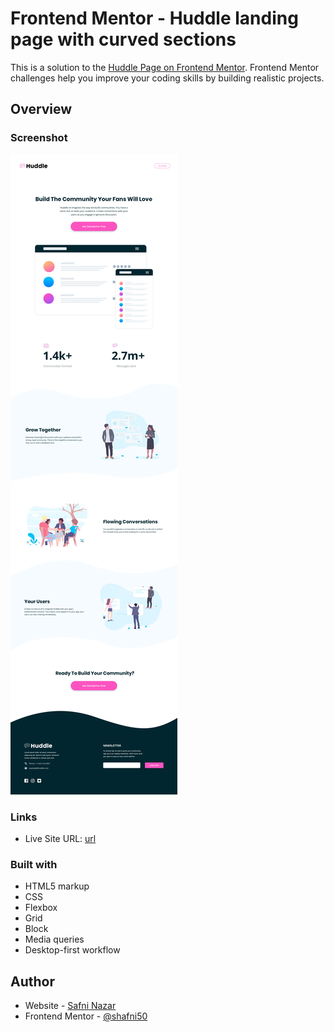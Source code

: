 # Frontend Mentor - Huddle landing page with curved sections

This is a solution to the [Huddle Page on Frontend Mentor](https://www.frontendmentor.io/challenges/huddle-landing-page-with-curved-sections-5ca5ecd01e82137ec91a50f2/hub). Frontend Mentor challenges help you improve your coding skills by building realistic projects. 

## Overview

### Screenshot

![](./design/desktop-design.jpg)

### Links

- Live Site URL: [url](https://shafni50.github.io/huddle-page/)


### Built with

- HTML5 markup
- CSS 
- Flexbox
- Grid
- Block
- Media queries
- Desktop-first workflow

## Author

- Website - [Safni Nazar](https://linktr.ee/shafni50)
- Frontend Mentor - [@shafni50](https://www.frontendmentor.io/profile/shafni50)
